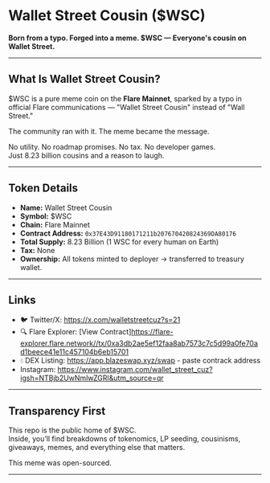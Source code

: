 # Wallet Street Cousin ($WSC)

**Born from a typo. Forged into a meme. $WSC — Everyone's cousin on Wallet Street.**

---

## What Is Wallet Street Cousin?

$WSC is a pure meme coin on the **Flare Mainnet**, sparked by a typo in official Flare communications — "Wallet Street Cousin" instead of "Wall Street."

The community ran with it. The meme became the message.

No utility. No roadmap promises. No tax. No developer games.  
Just 8.23 billion cousins and a reason to laugh.

---

## Token Details

- **Name:** Wallet Street Cousin
- **Symbol:** $WSC
- **Chain:** Flare Mainnet
- **Contract Address:** `0x37E43D91180171211b207670420824369DA80176`
- **Total Supply:** 8.23 Billion (1 WSC for every human on Earth)
- **Tax:** None
- **Ownership:** All tokens minted to deployer → transferred to treasury wallet.

---

## Links

- 🐦 Twitter/X: https://x.com/walletstreetcuz?s=21
- 🔍 Flare Explorer: [View Contract]https://flare-explorer.flare.network//tx/0xa3db2ae5ef12faa8ab7573c7c5d99a0fe70ad1beece41e11c457104b6eb15701
- 💧 DEX Listing: https://app.blazeswap.xyz/swap - paste contrack address
-    Instagram: https://www.instagram.com/wallet_street_cuz?igsh=NTBjb2UwNmlwZGRl&utm_source=qr

---

## Transparency First

This repo is the public home of $WSC.  
Inside, you’ll find breakdowns of tokenomics, LP seeding, cousinisms, giveaways, memes, and everything else that matters.

This meme was open-sourced.

---
